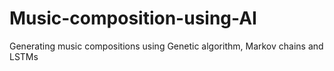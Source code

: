 # Music-composition-using-AI
Generating music compositions using Genetic algorithm, Markov chains and LSTMs
